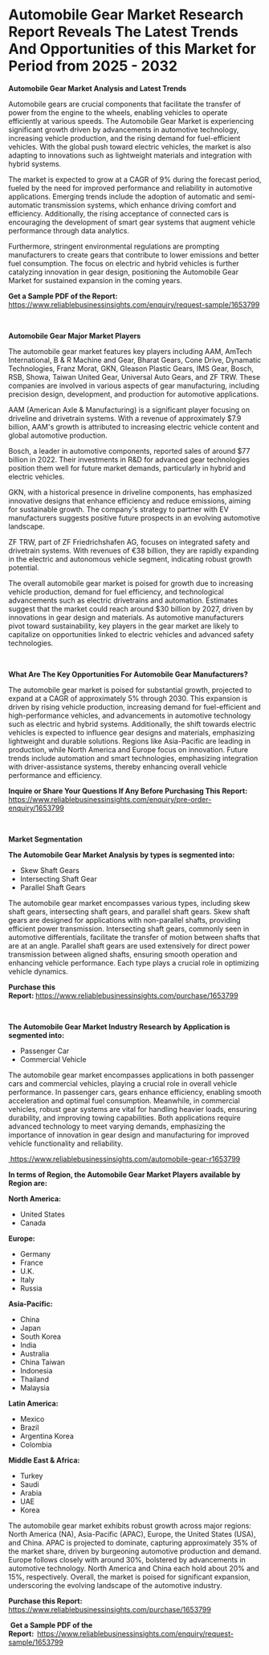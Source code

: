 <p><h1>Automobile Gear Market Research Report Reveals The Latest Trends And Opportunities of this Market for Period from 2025 - 2032</h1></p><p><strong>Automobile Gear Market Analysis and Latest Trends</strong></p>
<p><p>Automobile gears are crucial components that facilitate the transfer of power from the engine to the wheels, enabling vehicles to operate efficiently at various speeds. The Automobile Gear Market is experiencing significant growth driven by advancements in automotive technology, increasing vehicle production, and the rising demand for fuel-efficient vehicles. With the global push toward electric vehicles, the market is also adapting to innovations such as lightweight materials and integration with hybrid systems.</p><p>The market is expected to grow at a CAGR of 9% during the forecast period, fueled by the need for improved performance and reliability in automotive applications. Emerging trends include the adoption of automatic and semi-automatic transmission systems, which enhance driving comfort and efficiency. Additionally, the rising acceptance of connected cars is encouraging the development of smart gear systems that augment vehicle performance through data analytics.</p><p>Furthermore, stringent environmental regulations are prompting manufacturers to create gears that contribute to lower emissions and better fuel consumption. The focus on electric and hybrid vehicles is further catalyzing innovation in gear design, positioning the Automobile Gear Market for sustained expansion in the coming years.</p></p>
<p><strong>Get a Sample PDF of the Report:&nbsp;</strong> <a href="https://www.reliablebusinessinsights.com/enquiry/request-sample/1653799?utm_campaign=3491&utm_medium=2&utm_source=Github&utm_content=ia&utm_term=18042025&utm_id=automobile-gear">https://www.reliablebusinessinsights.com/enquiry/request-sample/1653799</a></p>
<p>&nbsp;</p>
<p><strong>Automobile Gear Major Market Players</strong></p>
<p><p>The automobile gear market features key players including AAM, AmTech International, B & R Machine and Gear, Bharat Gears, Cone Drive, Dynamatic Technologies, Franz Morat, GKN, Gleason Plastic Gears, IMS Gear, Bosch, RSB, Showa, Taiwan United Gear, Universal Auto Gears, and ZF TRW. These companies are involved in various aspects of gear manufacturing, including precision design, development, and production for automotive applications.</p><p>AAM (American Axle & Manufacturing) is a significant player focusing on driveline and drivetrain systems. With a revenue of approximately $7.9 billion, AAM's growth is attributed to increasing electric vehicle content and global automotive production.</p><p>Bosch, a leader in automotive components, reported sales of around $77 billion in 2022. Their investments in R&D for advanced gear technologies position them well for future market demands, particularly in hybrid and electric vehicles.</p><p>GKN, with a historical presence in driveline components, has emphasized innovative designs that enhance efficiency and reduce emissions, aiming for sustainable growth. The company's strategy to partner with EV manufacturers suggests positive future prospects in an evolving automotive landscape.</p><p>ZF TRW, part of ZF Friedrichshafen AG, focuses on integrated safety and drivetrain systems. With revenues of €38 billion, they are rapidly expanding in the electric and autonomous vehicle segment, indicating robust growth potential.</p><p>The overall automobile gear market is poised for growth due to increasing vehicle production, demand for fuel efficiency, and technological advancements such as electric drivetrains and automation. Estimates suggest that the market could reach around $30 billion by 2027, driven by innovations in gear design and materials. As automotive manufacturers pivot toward sustainability, key players in the gear market are likely to capitalize on opportunities linked to electric vehicles and advanced safety technologies.</p></p>
<p>&nbsp;</p>
<p><strong>What Are The Key Opportunities For Automobile Gear Manufacturers?</strong></p>
<p><p>The automobile gear market is poised for substantial growth, projected to expand at a CAGR of approximately 5% through 2030. This expansion is driven by rising vehicle production, increasing demand for fuel-efficient and high-performance vehicles, and advancements in automotive technology such as electric and hybrid systems. Additionally, the shift towards electric vehicles is expected to influence gear designs and materials, emphasizing lightweight and durable solutions. Regions like Asia-Pacific are leading in production, while North America and Europe focus on innovation. Future trends include automation and smart technologies, emphasizing integration with driver-assistance systems, thereby enhancing overall vehicle performance and efficiency.</p></p>
<p><strong>Inquire or Share Your Questions If Any Before Purchasing This Report:</strong> <a href="https://www.reliablebusinessinsights.com/enquiry/pre-order-enquiry/1653799?utm_campaign=3491&utm_medium=2&utm_source=Github&utm_content=ia&utm_term=18042025&utm_id=automobile-gear">https://www.reliablebusinessinsights.com/enquiry/pre-order-enquiry/1653799</a></p>
<p>&nbsp;</p>
<p><strong>Market Segmentation</strong></p>
<p><strong>The Automobile Gear Market Analysis by types is segmented into:</strong></p>
<p><ul><li>Skew Shaft Gears</li><li>Intersecting Shaft Gear</li><li>Parallel Shaft Gears</li></ul></p>
<p><p>The automobile gear market encompasses various types, including skew shaft gears, intersecting shaft gears, and parallel shaft gears. Skew shaft gears are designed for applications with non-parallel shafts, providing efficient power transmission. Intersecting shaft gears, commonly seen in automotive differentials, facilitate the transfer of motion between shafts that are at an angle. Parallel shaft gears are used extensively for direct power transmission between aligned shafts, ensuring smooth operation and enhancing vehicle performance. Each type plays a crucial role in optimizing vehicle dynamics.</p></p>
<p><strong>Purchase this Report:&nbsp;</strong><a href="https://www.reliablebusinessinsights.com/purchase/1653799?utm_campaign=3491&utm_medium=2&utm_source=Github&utm_content=ia&utm_term=18042025&utm_id=automobile-gear">https://www.reliablebusinessinsights.com/purchase/1653799</a></p>
<p>&nbsp;</p>
<p><strong>The Automobile Gear Market Industry Research by Application is segmented into:</strong></p>
<p><ul><li>Passenger Car</li><li>Commercial Vehicle</li></ul></p>
<p><p>The automobile gear market encompasses applications in both passenger cars and commercial vehicles, playing a crucial role in overall vehicle performance. In passenger cars, gears enhance efficiency, enabling smooth acceleration and optimal fuel consumption. Meanwhile, in commercial vehicles, robust gear systems are vital for handling heavier loads, ensuring durability, and improving towing capabilities. Both applications require advanced technology to meet varying demands, emphasizing the importance of innovation in gear design and manufacturing for improved vehicle functionality and reliability.</p></p>
<p><a href="https://www.reliablebusinessinsights.com/automobile-gear-r1653799?utm_campaign=3491&utm_medium=2&utm_source=Github&utm_content=ia&utm_term=18042025&utm_id=automobile-gear">&nbsp;https://www.reliablebusinessinsights.com/automobile-gear-r1653799</a></p>
<p><strong>In terms of Region, the Automobile Gear Market Players available by Region are:</strong></p>
<p>
    <p> <strong> North America: </strong>
        <ul>
            <li>United States</li>
            <li>Canada</li>
        </ul>
        </p> 
    <p> <strong> Europe: </strong>
        <ul>
            <li>Germany</li>
            <li>France</li>
            <li>U.K.</li>
            <li>Italy</li>
            <li>Russia</li>
        </ul>
        </p> 
    <p> <strong> Asia-Pacific: </strong>
        <ul>
            <li>China</li>
            <li>Japan</li>
            <li>South Korea</li>
            <li>India</li>
            <li>Australia</li>
            <li>China Taiwan</li>
            <li>Indonesia</li>
            <li>Thailand</li>
            <li>Malaysia</li>
        </ul>
        </p> 
    <p> <strong> Latin America: </strong>
        <ul>
            <li>Mexico</li>
            <li>Brazil</li>
            <li>Argentina Korea</li>
            <li>Colombia</li>
        </ul>
        </p> 
    <p> <strong> Middle East & Africa: </strong>
        <ul>
            <li>Turkey</li>
            <li>Saudi</li>
            <li>Arabia</li>
            <li>UAE</li>
            <li>Korea</li>
        </ul>
    </p>
    </p>
<p><p>The automobile gear market exhibits robust growth across major regions: North America (NA), Asia-Pacific (APAC), Europe, the United States (USA), and China. APAC is projected to dominate, capturing approximately 35% of the market share, driven by burgeoning automotive production and demand. Europe follows closely with around 30%, bolstered by advancements in automotive technology. North America and China each hold about 20% and 15%, respectively. Overall, the market is poised for significant expansion, underscoring the evolving landscape of the automotive industry.</p></p>
<p><strong>Purchase this Report: </strong><a href="https://www.reliablebusinessinsights.com/purchase/1653799?utm_campaign=3491&utm_medium=2&utm_source=Github&utm_content=ia&utm_term=18042025&utm_id=automobile-gear">https://www.reliablebusinessinsights.com/purchase/1653799</a></p>
<p>&nbsp;<strong>Get a Sample PDF of the Report:&nbsp;&nbsp;</strong><a href="https://www.reliablebusinessinsights.com/enquiry/request-sample/1653799?utm_campaign=3491&utm_medium=2&utm_source=Github&utm_content=ia&utm_term=18042025&utm_id=automobile-gear">https://www.reliablebusinessinsights.com/enquiry/request-sample/1653799</a></p>
<p><strong></strong></p>
<p><p></p><p></p><p></p></p>